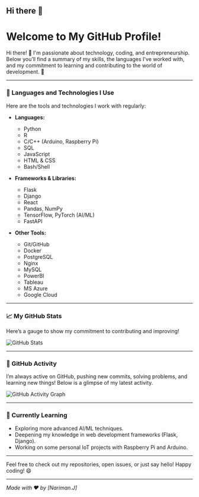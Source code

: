 ## Hi there 👋

<!--
**snowholt/snowholt** is a ✨ _special_ ✨ repository because its `README.md` (this file) appears on your GitHub profile.

Here are some ideas to get you started:

- 🔭 I’m currently working on ...
- 🌱 I’m currently learning ...
- 👯 I’m looking to collaborate on ...
- 🤔 I’m looking for help with ...
- 💬 Ask me about ...
- 📫 How to reach me: ...
- 😄 Pronouns: ...
- ⚡ Fun fact: ...
-->
# Welcome to My GitHub Profile!

Hi there! 👋 I'm passionate about technology, coding, and entrepreneurship. Below you’ll find a summary of my skills, the languages I've worked with, and my commitment to learning and contributing to the world of development. 🚀

---

### 🔧 Languages and Technologies I Use
Here are the tools and technologies I work with regularly:

- **Languages:**
  - Python 
  - R 
  - C/C++ (Arduino, Raspberry Pi) 
  - SQL 
  - JavaScript 
  - HTML & CSS 
  - Bash/Shell 
  
    

- **Frameworks & Libraries:**
  - Flask
  - Django
  - React
  - Pandas, NumPy
  - TensorFlow, PyTorch (AI/ML)
  - FastAPI
  
- **Other Tools:**
  - Git/GitHub
  - Docker
  - PostgreSQL
  - Nginx
  - MySQL
  - PowerBI
  - Tableau
  - MS Azure
  - Google Cloud

---

### 📈 My GitHub Stats

Here’s a gauge to show my commitment to contributing and improving!

![GitHub Stats](https://github-readme-stats.vercel.app/api?username=snowholt&show_icons=true&theme=radical)

---

### 📅 GitHub Activity

I’m always active on GitHub, pushing new commits, solving problems, and learning new things! Below is a glimpse of my latest activity.

![GitHub Activity Graph](https://github-profile-summary-cards.vercel.app/api/cards/profile-details?username=snowholt&theme=react)

---

### 🌱 Currently Learning
- Exploring more advanced AI/ML techniques.
- Deepening my knowledge in web development frameworks (Flask, Django).
- Working on some personal IoT projects with Raspberry Pi and Arduino. 

---

Feel free to check out my repositories, open issues, or just say hello! Happy coding! 😄

---
*Made with ❤️ by [Nariman.J]*
